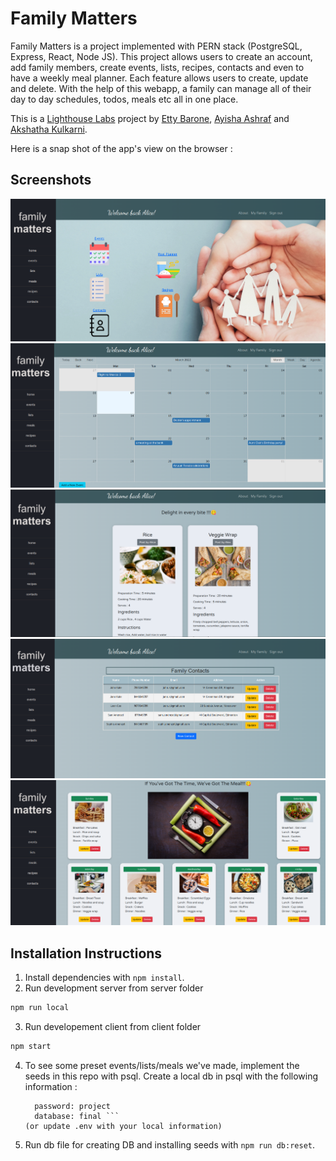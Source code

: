 # Family Matters

Family Matters is a project implemented with PERN stack (PostgreSQL, Express, React, Node JS). 
This project allows users to create an account, add family members, create events, lists, recipes, contacts and even to have a weekly meal planner. Each feature allows users to create, update and delete. With the help of this webapp, a family can manage all of their day to day schedules, todos, meals etc all in one place. 

This is a [Lighthouse Labs](https://www.lighthouselabs.ca) project by [Etty Barone](https://github.com/EttyDaniel), [Ayisha Ashraf](https://github.com/ayisha92farishta) and [Akshatha Kulkarni](https://github.com/akshathakulkarni).

Here is a snap shot of the app's view on the browser : 

## Screenshots
!["Family Matters Homepage"](docs/homepage.png)
!["Family Matters Events"](docs/events.png)
!["Family Matters Recipes"](docs/recipes.png)
!["Family Matters Contacts"](docs/contacts.png)
!["Family Matters Meal planner"](docs/mealplanner.png)

## Installation Instructions

1. Install dependencies with `npm install`.
2. Run development server from server folder 
```sh
npm run local 
```
3. Run developement client from client folder
```sh
npm start
```
4. To see some preset events/lists/meals we've made, implement the seeds in this repo with psql. 
   Create a local db in psql with the following information :
   ``` username: project
     password: project
     database: final ```
   (or update .env with your local information)
5. Run db file for creating DB and installing seeds with `npm run db:reset`. 

